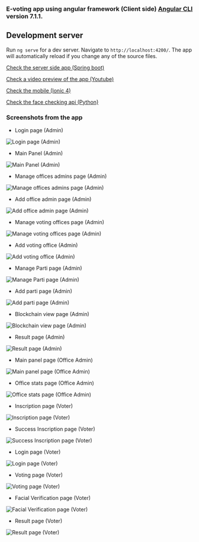 ### E-voting app using angular framework (Client side) [Angular CLI](https://github.com/angular/angular-cli) version 7.1.1.

## Development server
 
Run `ng serve` for a dev server. Navigate to `http://localhost:4200/`. The app will automatically reload if you change any of the source files.

[Check the server side app (Spring boot)](https://github.com/ahmedTlijani/eVoting_server_side_app "Check the server side app (Spring boot)")

[Check a video preview of the app (Youtube)](https://www.youtube.com/watch?v=4twSL_dv_IA "Check a video preview of the app (Youtube)")

[Check the mobile (Ionic 4)](https://github.com/ahmedTlijani/eVoting_client_side_app-ionic "Check the mobile (Ionic 4)")

[Check the face checking api (Python)](https://github.com/ahmedTlijani/face_checking_app "Check the face checking api (Python)")

### Screenshots from the app 

-  Login page (Admin)

![Login page (Admin)](https://github.com/ahmedTlijani/eVoting_client_side_app-angular/blob/master/IMAGES/admin%20login.PNG "Login page (Admin)")

-  Main Panel (Admin)

![Main Panel (Admin)](https://github.com/ahmedTlijani/eVoting_client_side_app-angular/blob/master/IMAGES/admin%20panel.png "Main Panel (Admin)")

-  Manage offices admins page (Admin)

![Manage offices admins page (Admin)](https://github.com/ahmedTlijani/eVoting_client_side_app-angular/blob/master/IMAGES/managers%20list.PNG "Manage offices admins page (Admin)")

-  Add office admin page (Admin)

![Add office admin page (Admin)](https://github.com/ahmedTlijani/eVoting_client_side_app-angular/blob/master/IMAGES/add%20office%20admin.PNG "Add office admin page (Admin)")

-  Manage voting offices page (Admin)

![Manage voting offices page (Admin)](https://github.com/ahmedTlijani/eVoting_client_side_app-angular/blob/master/IMAGES/add%20office.PNG "Manage voting offices page (Admin)")

-  Add voting office (Admin)

![Add voting office (Admin)](https://github.com/ahmedTlijani/eVoting_client_side_app-angular/blob/master/IMAGES/office%20list.PNG "Add voting office page (Admin)")

-  Manage Parti page (Admin)

![Manage Parti page (Admin)](https://github.com/ahmedTlijani/eVoting_client_side_app-angular/blob/master/IMAGES/partis%20list.PNG "Manage parti page (Admin)")

-  Add parti page (Admin)

![Add parti page (Admin)](https://github.com/ahmedTlijani/eVoting_client_side_app-angular/blob/master/IMAGES/add%20parti.PNG " Add parti page (Admin)")

-  Blockchain view page (Admin)

![Blockchain view page (Admin)](https://github.com/ahmedTlijani/eVoting_client_side_app-angular/blob/master/IMAGES/blockchain.PNG " Block chain view (Admin)")

-  Result page (Admin)

![Result page (Admin)](https://github.com/ahmedTlijani/eVoting_client_side_app-angular/blob/master/IMAGES/admin%20result.PNG "Result page (Admin)")

-  Main panel page (Office Admin)

![Main panel page (Office Admin)](https://github.com/ahmedTlijani/eVoting_client_side_app-angular/blob/master/IMAGES/office%20manager.png "Main panel page (Office Admin)")

-  Office stats page (Office Admin)

![Office stats page (Office Admin)](https://github.com/ahmedTlijani/eVoting_client_side_app-angular/blob/master/IMAGES/office%20statis.png "Office stats page (Office Admin)")

-  Inscription page (Voter)

![Inscription page (Voter)](https://github.com/ahmedTlijani/eVoting_client_side_app-angular/blob/master/IMAGES/voter%20isncription.PNG "Inscription page (Voter)")

-  Success Inscription page (Voter)

![Success Inscription page (Voter)](https://github.com/ahmedTlijani/eVoting_client_side_app-angular/blob/master/IMAGES/succes%20inscription.PNG "Success Inscription page (Voter)")

-  Login page (Voter)

![Login page (Voter)](https://github.com/ahmedTlijani/eVoting_client_side_app-angular/blob/master/IMAGES/voter%20login.PNG "Login page (Voter)")

-  Voting page (Voter)

![ Voting page (Voter)](https://github.com/ahmedTlijani/eVoting_client_side_app-angular/blob/master/IMAGES/voter%20panel2.png " Voting page (Voter)")

-  Facial Verification page (Voter)

![Facial Verification page (Voter)](https://github.com/ahmedTlijani/eVoting_client_side_app-angular/blob/master/IMAGES/voter%20camera.PNG "Facial Verification page (Voter)")

-  Result page (Voter)

![Result page (Voter)](https://github.com/ahmedTlijani/eVoting_client_side_app-angular/blob/master/IMAGES/result%20voter.png "Result page (Voter)")






